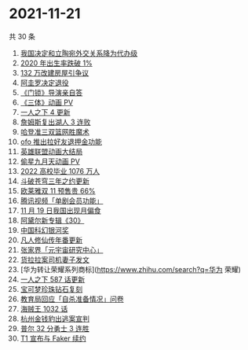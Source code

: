 # 2021-11-21

共 30 条

<!-- BEGIN -->
<!-- 最后更新时间 Sun Nov 21 2021 19:10:57 GMT+0800 (China Standard Time) -->

1. [我国决定和立陶宛外交关系降为代办级](https://www.zhihu.com/search?q=立陶宛)
1. [2020 年出生率跌破 1%](https://www.zhihu.com/search?q=出生率)
1. [132 万改建房屋引争议](https://www.zhihu.com/search?q=梦想改造家)
1. [阿圭罗决定退役](https://www.zhihu.com/search?q=阿圭罗)
1. [《门锁》导演亲自答](https://www.zhihu.com/search?q=门锁)
1. [《三体》动画 PV](https://www.zhihu.com/search?q=三体)
1. [一人之下 4 更新](https://www.zhihu.com/search?q=一人之下4)
1. [詹姆斯复出湖人 3 连败](https://www.zhihu.com/search?q=湖人)
1. [哈登准三双篮网胜魔术](https://www.zhihu.com/search?q=篮网)
1. [ofo 推出拉好友退押金功能](https://www.zhihu.com/search?q=ofo退押金)
1. [英雄联盟动画大结局](https://www.zhihu.com/search?q=英雄联盟双城之战)
1. [偷星九月天动画 PV](https://www.zhihu.com/search?q=偷星九月天)
1. [2022 高校毕业 1076 万人](https://www.zhihu.com/search?q=高校毕业)
1. [斗破苍穹三年之约更新](https://www.zhihu.com/search?q=斗破苍穹三年之约)
1. [欧莱雅双 11 预售贵 66%](https://www.zhihu.com/search?q=欧莱雅)
1. [腾讯视频「单剧会员功能」](https://www.zhihu.com/search?q=腾讯视频)
1. [11 月 19 日我国出现月偏食](https://www.zhihu.com/search?q=月偏食)
1. [阿黛尔新专辑《30》](https://www.zhihu.com/search?q=阿黛尔)
1. [中国科幻银河奖](https://www.zhihu.com/search?q=银河奖)
1. [凡人修仙传年番更新](https://www.zhihu.com/search?q=凡人修仙传)
1. [张家界「元宇宙研究中心」](https://www.zhihu.com/search?q=元宇宙)
1. [货拉拉案司机妻子发文](https://www.zhihu.com/search?q=货拉拉案)
1. [华为转让荣耀系列商标](https://www.zhihu.com/search?q=华为 荣耀)
1. [一人之下 587 话更新](https://www.zhihu.com/search?q=一人之下)
1. [宝可梦珍珠钻石复刻](https://www.zhihu.com/search?q=宝可梦)
1. [教育局回应「自杀准备情况」问卷](https://www.zhihu.com/search?q=自杀问卷)
1. [海贼王 1032 话](https://www.zhihu.com/search?q=海贼王)
1. [杭州金钱豹出逃案宣判](https://www.zhihu.com/search?q=金钱豹出逃)
1. [普尔 32 分勇士 3 连胜](https://www.zhihu.com/search?q=勇士)
1. [T1 宣布与 Faker 续约](https://www.zhihu.com/search?q=faker)

<!-- END -->
